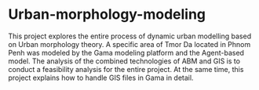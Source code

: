 # Urban-morphology-modeling

This project explores the entire process of dynamic urban modelling based on Urban
morphology theory. A specific area of Tmor Da located in Phnom Penh was modeled
by the Gama modeling platform and the Agent-based model. The analysis of the
combined technologies of ABM and GIS is to conduct a feasibility analysis for the
entire project. At the same time, this project explains how to handle GIS files in Gama
in detail.
